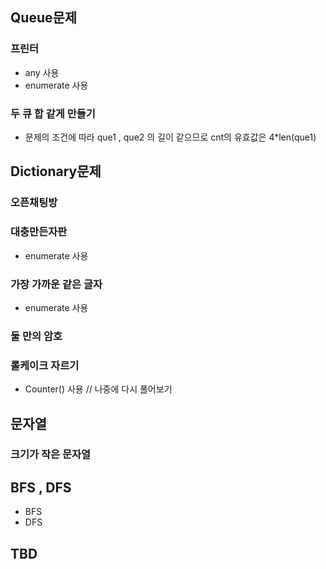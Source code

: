 ## Queue문제 ##

### 프린터
* any 사용
* enumerate 사용

### 두 큐 합 같게 만들기
* 문제의 조건에 따라 que1 , que2 의 길이 같으므로 cnt의 유효값은 4*len(que1)


## Dictionary문제 ##

### 오픈채팅방

### 대충만든자판
* enumerate 사용

### 가장 가까운 같은 글자
* enumerate 사용

### 둘 만의 암호

### 롤케이크 자르기
* Counter() 사용  // 나중에 다시 풀어보기 

## 문자열 ##

### 크기가 작은 문자열


## BFS , DFS

* BFS
* DFS

## TBD



